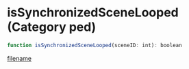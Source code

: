 # isSynchronizedSceneLooped (Category ped)

```js
function isSynchronizedSceneLooped(sceneID: int): boolean
```

[filename](isSynchronizedSceneLooped_m.md ':include')
